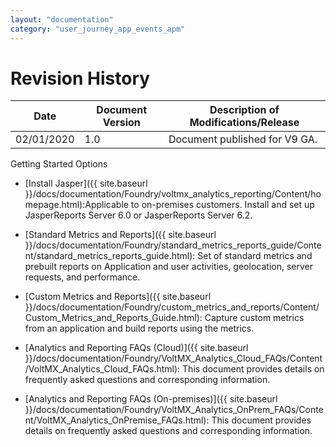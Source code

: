 ```yaml
---
layout: "documentation"
category: "user_journey_app_events_apm"
---
```

                             

Revision History
================

  
| **Date** | **Document Version** | **Description of Modifications/Release** |
| --- | --- | --- |
| 02/01/2020 | 1.0 | Document published for V9 GA. |

Getting Started Options

*   [Install Jasper]({{ site.baseurl }}/docs/documentation/Foundry/voltmx_analytics_reporting/Content/homepage.html):Applicable to on-premises customers. Install and set up JasperReports Server 6.0 or JasperReports Server 6.2. 
*   [Standard Metrics and Reports]({{ site.baseurl }}/docs/documentation/Foundry/standard_metrics_reports_guide/Content/standard_metrics_reports_guide.html): Set of standard metrics and prebuilt reports on Application and user activities, geolocation, server requests, and performance.
*   [Custom Metrics and Reports]({{ site.baseurl }}/docs/documentation/Foundry/custom_metrics_and_reports/Content/Custom_Metrics_and_Reports_Guide.html): Capture custom metrics from an application and build reports using the metrics.
*   [Analytics and Reporting FAQs (Cloud)]({{ site.baseurl }}/docs/documentation/Foundry/VoltMX_Analytics_Cloud_FAQs/Content/VoltMX_Analytics_Cloud_FAQs.html): This document provides details on frequently asked questions and corresponding information.
    
*   [Analytics and Reporting FAQs (On-premises)]({{ site.baseurl }}/docs/documentation/Foundry/VoltMX_Analytics_OnPrem_FAQs/Content/VoltMX_Analytics_OnPremise_FAQs.html): This document provides details on frequently asked questions and corresponding information.

